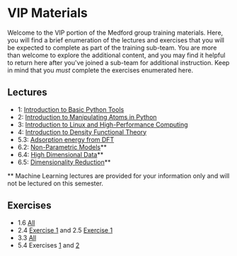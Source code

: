 # VIP Materials

Welcome to the VIP portion of the Medford group training materials. Here, you will find a brief enumeration of the lectures and exercises that you will be expected to complete as part of the training sub-team. You are more than welcome to explore the additional content, and you may find it helpful to return here after you've joined a sub-team for additional instruction. Keep in mind that you *must* complete the exercises enumerated here. 

## Lectures
- 1: [Introduction to Basic Python Tools](basic-python)
- 2: [Introduction to Manipulating Atoms in Python](manipulating-atoms)
- 3: [Introduction to Linux and High-Performance Computing](linux-hpc)
- 4: [Introduction to Density Functional Theory](intro-dft)
- 5.3: [Adsorption energy from DFT](ads-sparc)
- 6.2: [Non-Parametric Models](non-para-models)**
- 6.4: [High Dimensional Data](high-dim-data)**
- 6.5: [Dimensionality Reduction](dim-red)**

** Machine Learning lectures are provided for your information only and will not be lectured on this semester.

## Exercises
- 1.6 [All](python-ex)
- 2.4 [Exercise 1](ase-intro-ex) and 2.5 [Exercise 1](ase-calcs-ex)
- 3.3 [All](linux-ex)
- 5.4 Exercises [1](dft-1-ex) and [2](dft-2-ex)